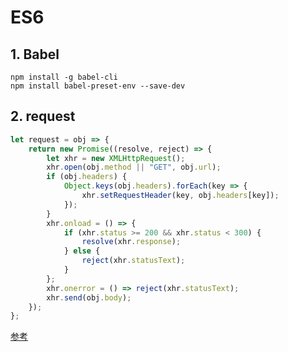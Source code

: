 # ES6
## 1. Babel
```shell
npm install -g babel-cli
npm install babel-preset-env --save-dev
```

## 2. request
```javascript
let request = obj => {
    return new Promise((resolve, reject) => {
        let xhr = new XMLHttpRequest();
        xhr.open(obj.method || "GET", obj.url);
        if (obj.headers) {
            Object.keys(obj.headers).forEach(key => {
                xhr.setRequestHeader(key, obj.headers[key]);
            });
        }
        xhr.onload = () => {
            if (xhr.status >= 200 && xhr.status < 300) {
                resolve(xhr.response);
            } else {
                reject(xhr.statusText);
            }
        };
        xhr.onerror = () => reject(xhr.statusText);
        xhr.send(obj.body);
    });
};
```
[参考](http://ccoenraets.github.io/es6-tutorial-data/promisify/)
